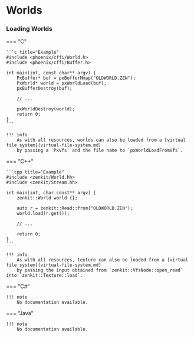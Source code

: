 # Worlds

### Loading Worlds

=== "C"

    ```c title="Example"
    #include <phoenix/cffi/World.h>
    #include <phoenix/cffi/Buffer.h>

    int main(int, const char** argv) {
        PxBuffer* buf = pxBufferMmap("OLDWORLD.ZEN");
        PxWorld* world = pxWorldLoad(buf);
        pxBufferDestroy(buf);
        
        // ...

        pxWorldDestroy(world);
        return 0;
    }
    ```

    !!! info
        As with all resources, worlds can also be loaded from a [virtual file system](virtual-file-system.md)
        by passing a `PxVfs` and the file name to `pxWorldLoadFromVfs`.

=== "C++"

    ```cpp title="Example"
    #include <zenkit/World.hh>
    #include <zenkit/Stream.hh>

    int main(int, char const** argv) {
        zenkit::World world {};
        
        auto r = zenkit::Read::from("OLDWORLD.ZEN");
        world.load(r.get());

        // ...

        return 0;
    }
    ```

    !!! info
        As with all resources, texture can also be loaded from a [virtual file system](virtual-file-system.md)
        by passing the input obtained from `zenkit::VfsNode::open_read` into `zenkit::Texture::load`.

=== "C#"

    !!! note
        No documentation available.

=== "Java"

    !!! note
        No documentation available.
